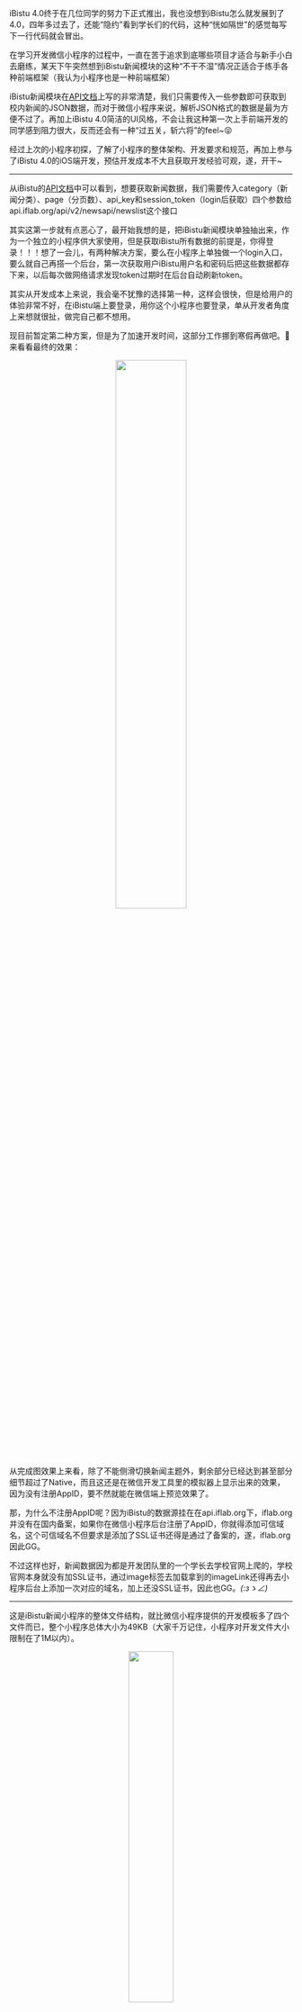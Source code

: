 iBistu 4.0终于在几位同学的努力下正式推出，我也没想到iBistu怎么就发展到了4.0，四年多过去了，还能“隐约”看到学长们的代码，这种“恍如隔世”的感觉每写下一行代码就会冒出。

在学习开发微信小程序的过程中，一直在苦于追求到底哪些项目才适合与新手小白去磨练，某天下午突然想到iBistu新闻模块的这种“不干不湿”情况正适合于练手各种前端框架（我认为小程序也是一种前端框架）

iBistu新闻模块在[API文档](https://github.com/ifLab/iBistu-API)上写的非常清楚，我们只需要传入一些参数即可获取到校内新闻的JSON数据，而对于微信小程序来说，解析JSON格式的数据是最为方便不过了。再加上iBistu 4.0简洁的UI风格，不会让我这种第一次上手前端开发的同学感到阻力很大，反而还会有一种“过五关，斩六将”的feel~😝

经过上次的小程序初探，了解了小程序的整体架构、开发要求和规范，再加上参与了iBistu 4.0的iOS端开发，预估开发成本不大且获取开发经验可观，遂，开干~

---

从iBistu的[API文档](https://github.com/ifLab/iBistu-API)中可以看到，想要获取新闻数据，我们需要传入category（新闻分类）、page（分页数）、api_key和session_token（login后获取）四个参数给api.iflab.org/api/v2/newsapi/newslist这个接口

其实这第一步就有点恶心了，最开始我想的是，把iBistu新闻模块单独抽出来，作为一个独立的小程序供大家使用，但是获取iBistu所有数据的前提是，你得登录！！！想了一会儿，有两种解决方案，要么在小程序上单独做一个login入口，要么就自己再搭一个后台，第一次获取用户iBistu用户名和密码后把这些数据都存下来，以后每次做网络请求发现token过期时在后台自动刷新token。

其实从开发成本上来说，我会毫不犹豫的选择第一种，这样会很快，但是给用户的体验非常不好，在iBistu端上要登录，用你这个小程序也要登录，单从开发者角度上来想就很扯，做完自己都不想用。

现目前暂定第二种方案，但是为了加速开发时间，这部分工作挪到寒假再做吧。🙂来看看最终的效果：
  <div align="center">    
  <img src="http://7xszq8.com1.z0.glb.clouddn.com/%E4%BA%8C%E6%8E%A2%E5%B0%8F%E7%A8%8B%E5%BA%8F1.gif" width = "50%" height = "50%" align=center />
  </div>

从完成图效果上来看，除了不能侧滑切换新闻主题外，剩余部分已经达到甚至部分细节超过了Native，而且这还是在微信开发工具里的模拟器上显示出来的效果，因为没有注册AppID，要不然就能在微信端上预览效果了。

那，为什么不注册AppID呢？因为iBistu的数据源挂在在api.iflab.org下，iflab.org并没有在国内备案，如果你在微信小程序后台注册了AppID，你就得添加可信域名，这个可信域名不但要求是添加了SSL证书还得是通过了备案的，遂，iflab.org因此GG。

不过这样也好，新闻数据因为都是开发团队里的一个学长去学校官网上爬的，学校官网本身就没有加SSL证书，通过image标签去加载拿到的imageLink还得再去小程序后台上添加一次对应的域名，加上还没SSL证书，因此也GG。_(:зゝ∠)_

---

这是iBistu新闻小程序的整体文件结构，就比微信小程序提供的开发模板多了四个文件而已，整个小程序总体大小为49KB（大家千万记住，小程序对开发文件大小限制在了1M以内）。

  <div align="center">    
  <img src="http://7xszq8.com1.z0.glb.clouddn.com/%E4%BA%8C%E6%8E%A2%E5%B0%8F%E7%A8%8B%E5%BA%8F2.png" width = "40%" height = "40%" align=center />
  </div>

  index是新闻列表页，content为列表item内容页，我们首先来拆分列表页，红色为cell中的单个标签，蓝色为一个cell

  <div align="center">    
  <img src="http://7xszq8.com1.z0.glb.clouddn.com/%E4%BA%8C%E6%8E%A2%E5%B0%8F%E7%A8%8B%E5%BA%8F3.png" width = "50%" height = "50%" align=center />
  </div>

iBistu在iOS端上采取了新建两个xib来完成两种不同样式的加载只有title和什么都有的cell，但在小程序中，我们只需要一个样式就足够了，因为新闻的整体listView和每条新闻cell都采用了flex弹性布局，如果布局中的元素hidden了能够自动“弹”回去，因此，我们的index.wxml可以这么来写cell，

```xml
<view class='contentView'>
  <view>
    <view class='cell'>
      <text class='cellTitle'>标题</text>
      <image class='cellImage' src='#图片' />
      <text class='cellContent'>内容</text>
    </view>
  </view>
</view>
```

关于顶部的tab导航栏，实际上是一个水平滚动的scroll-view（小程序也提供了跟UIScrollView一样的scroll-view喔~），关于它的元素布局我们可以在index.wxml中这么写，
```xml
<scroll-view class='titleHeadView' scroll-x='true'>
  <view class='singleHeadView'>
    <text class='titleHeadText'>tab的内容</text>
    <view class='titleHeadBottomLineView'></view>
  </view>
</scroll-view>
```
这样，我们就拿到了一个搭好初步框架的新闻主体，接下来，我们去美化它。在index.wxss中可以这么写，
```css
.contentView {
  margin-top: 30px;
}

.cell {
  display: flex;
  flex-direction: column;
  margin-top: 10px;
  border-top: 10px solid #efeff3;
}

.cellTitle {
  padding: 10px;
  font-weight: bold;
  font-size: 17px;
}

.cellImage {
  width: 100%;
  height: 200px;
}

.cellContent {
  /* padding对换行布局有冲突只能用这种傻傻的方式去写了 */
  margin-left: 10px;
  margin-top: 10px;
  margin-right: 10px;
  display: -webkit-box;
  font-size: 28rpx;
  line-height: 40rpx;
  word-break: break-all;
  -webkit-box-orient: vertical;
  -webkit-line-clamp: 2;
  overflow: hidden;
  text-overflow: ellipsis;
}

.titleHeadView {
  white-space: nowrap;
  position: fixed;
  background-color: #FFF;
  top: 0;
}

.singleHeadView {
  display: flex;
  flex-direction: column;
  display: inline-block;
  margin-left: 5px;
  margin-right: 5px;
}

.titleHeadText {
  font-size: 14px;
}

.titleHeadBottomLineView {
  height: 2px;
  width: 100%;
  background-color: #000;
}

```

当然，wxss的样式定义是像素级copyiBistu的，如果大家觉得不好看的话，自行修改吧。现在，我们就已经把View层的东西都整理好了，接下来要做的事情就是去做网络请求拉到数据，再填充到View层中来即可。

---

首先来看顶部的scroll-view的数据填充，从API文档中可以看到，要求我们传入分类，而不是从一个接口取得所有新闻分类的信息，也就是说，新闻的分类信息我们要本地写死，
```js
data: {
    // 新闻列表数据
    resData: [],
    titleData_en: ['zhxw', 'tpxw', 'rcpy', 'jxky', 'whhd', 'xyrw', 'jlhz', 'shfw', 'mtgz'],
    titleData_cn: ['综合新闻', '图片新闻', '人才培养', '教学科研', '文化活动', '校园人物', '交流合作', '社会服务', '媒体关注'],
    // 标记ScrollView每个item的底部lineView是否显示
    titleIsHiddens: [false, true, true, true, true, true, true, true, true, true, true],
    // 记录当前点击的ScrollView.item的下标
    titleIndex: 0,
  },
```

正式开始进行网络请求工作之前，我们还差一个也是最重要的参数未知，session_token，这个参数是用户登录后返回的字段，24小时之内未带上这个token进行请求，则失效。emmm，我的做法就是先去运行一个iBistu的Xcode工程，拿到token后再粘回来，先这么简单粗暴的做着。

对api.iflab.org/api/v2/newsapi/newslist这个接口请求数据，需要附带四个参数，拼接完的wx.request如下，
```js
// 在onLoad中写下这个函数
  wx.request({
    url: 'https://api.iflab.org/api/v2/newsapi/newslist',
    method: 'GET',
    data: {
      // 综合新闻
      category: 'zhxw',
      // 首页
      page: 0,
      api_key: getApp().globalData.api_key,
      session_token: getApp().globalData.session_token
    },
    success: function (res) {
      // 打印出请求回来的数据
      console.log(res)
    }, fail: function (res) {
    }, complete: function () {
    }
  })
```

因为有几个地方需要用到api_key和token，因此我们可以把它丢入到app.js中，然后再通过使用跟上文一样的getApp().globalData即可取到全局数据（可以说跟pch文件和NSUserDefault非常类似了。）
```js
  globalData: {
    userInfo: null,
    session_token: 'eyJ0eXAiOiJKV1QiLCJhbGciOiJIUzI1NiJ9.eyJzdWIiOiIzYTE4OWM0NDZhOWNlMzQ0M2NjMDQ1YmQyZTM4ZDA4YyIsImlzcyI6Imh0dHBzOi8vYXBpLmlmbGFiLm9yZy9hcGkvdjIvdXNlci9zZXNzaW9uIiwiaWF0IjoxNTE1NzcwNzczLCJleHAiOjE1MTU4NTcxNzMsIm5iZiI6MTUxNTc3MDc3MywianRpIjoiZUFLZ3FkVXZUQk8xOXdldiIsInVzZXJfaWQiOjQyLCJmb3JldmVyIjpmYWxzZX0.EuW_8rxXPv-EuB1oKe9OQMMuGrEQTFuDC5QGebqP3J4',
    api_key: '3528bd808dde403b83b456e986ce1632d513f7a06c19f5a582058be87be0d8c2'
  }
```

此时，我们运行小程序，即可看到在控制台看到请求回来的信息。现在要把信息都展示到view上，我们需要在wxml中用到wx:for和wx:if这两个东西，补充完后的wx:request如下，

```js
  wx.request({
    url: 'https://api.iflab.org/api/v2/newsapi/newslist',
    method: 'GET',
    data: {
      category: 'zhxw',
      page: 0,
      api_key: getApp().globalData.api_key,
      session_token: getApp().globalData.session_token
    },
    success: function (res) {
        wx.hideLoading()

        that.setData({
          resData: res.data
        })
        console.log(res)
    }, fail: function (res) {
    }, complete: function () {
    }
  })
```

补充完的index.wxml如下，
```xml
<scroll-view class='titleHeadView' scroll-x='true'>
  <view class='singleHeadView' wx:for='{{ titleData_cn }}' catchtap='titleHeadViewTapClick' id='{{ index }}'>
    <text class='titleHeadText'>{{ item }}</text>
    <view class='titleHeadBottomLineView' hidden='{{ index==titleIndex?false:true }}'></view>
  </view>
</scroll-view>

<view class='contentView'>
<!-- catchtap含义后文讲 -->
  <view wx:for='{{ resData }}' catchtap='contentViewTapClick' id='{{ index }}' >
    <view class='cell'>
      <text class='cellTitle'>{{ item.newsTitle }}</text>
      <image class='cellImage' src='{{ item.newsImage }}' mode='aspectFill' wx:if='{{ item.newsImage.length > 0 }}' />
      <text class='cellContent' wx:if='{{ item.newsImage.length > 0 }}'>{{ item.newsIntro }}</text>
    </view>
  </view>
</view>
```

需要注意的是，当我们使用wx:for去动态加载wxml中的标签时，在填充数据的时候要可以使用小程序提供的遍历对象item，这个item你可以认为是C++里的迭代器，通过迭代器去访问遍历到的每一个对象中的值。当然，如果你不想用它提供的item，你可以使用当前的循环遍历index，index代表了当前循环到的下标，然后通过下标去指定输出内容。

此时再次运行小程序，即可看到新闻数据和顶部的tab数据加载出来啦~~！！！我们再进一步，点击scroll-view上的tab标签切换新闻内容！想要做到这一点，首先要给tab添加点击事件，小程序提供了冒泡事件和非冒泡事件，简单来说就是一个是触摸事件可以逐层向上传递，另外一个不能，具体使用方法大家可以去看小程序开发文档，那里的讲解更加详细。在此，根据需求我给view绑定的是非冒泡事件catchtap，实现如下

```js
titleHeadViewTapClick: function (event) {
    var that = this

    wx.showLoading({
      title: '加载中',
    })

    that.data.titleIndex = event.currentTarget.id
    this.setData({
      titleIndex: this.data.titleIndex
    })
    wx.request({
      url: 'https://api.iflab.org/api/v2/newsapi/newslist',
      method: 'GET',
      data: {
        // 根据获取点击的id来选择传入的分类字段数据
        category: this.data.titleData_en[event.currentTarget.id],
        page: 0,
        api_key: getApp().globalData.api_key,
        session_token: getApp().globalData.session_token
      },
      success: function (res) {
        wx.hideLoading()

        that.setData({
          resData: res.data
        })
      }, fail: function (res) {
      }, complete: function () {
      }
    })
  }
```

再运行工程，可以通过点击顶部tab来切换新闻啦~！！我们再往前推进，把上拉加载也做了，因为毕竟是新闻嘛，信息流的展示还是趋于给用户“无限”的感觉。在index.json中添加enablePullDownRefresh字段，开启上拉功能，

```json
{
  "enablePullDownRefresh": true
}
```

因为是上拉加载，那么必定会涉及到数据的分页，也就是前文中我们所说的page字段的作用，page字段每+1，数据就会返回时间上相对之前返回的时间更早一些的数据。我们要做的效果是追加数据，注意！是追加！更新完后的整个index.js如下所示

```js
var p = 0
// 拉取分页数据方法
var GetList = function (that) {
  wx.request({
    url: 'https://api.iflab.org/api/v2/newsapi/newslist',
    method: 'GET',
    data: {
      category: 'zhxw',
      page: p,
      api_key: getApp().globalData.api_key,
      session_token: getApp().globalData.session_token
    },
    success: function (res) {
      wx.hideLoading()
      var l = that.data.resData
      for (var i = 0; i < res.data.length; i++) {
        l.push(res.data[i])
      }
      that.setData({
        resData: l
      });
      p++;  
    }, fail: function (res) {
    }, complete: function () {
    }
  })
}

Page({
  data: {
    resData: [],
    titleData_en: ['zhxw', 'tpxw', 'rcpy', 'jxky', 'whhd', 'xyrw', 'jlhz', 'shfw', 'mtgz'],
    titleData_cn: ['综合新闻', '图片新闻', '人才培养', '教学科研', '文化活动', '校园人物', '交流合作', '社会服务', '媒体关注'],
    titleIsHiddens: [false, true, true, true, true, true, true, true, true, true, true],
    titleIndex: 0,
  },

  // 页面加载
  onLoad: function () {
    var that = this
    GetList(that)
    wx.showLoading({
      title: '加载中',
    })
  },

  // 顶部tab点击事件
  titleHeadViewTapClick: function (event) {
    var that = this

    wx.showLoading({
      title: '加载中',
    })

    that.data.titleIndex = event.currentTarget.id
    this.setData({
      titleIndex: this.data.titleIndex
    })
    wx.request({
      url: 'https://api.iflab.org/api/v2/newsapi/newslist',
      method: 'GET',
      data: {
        category: this.data.titleData_en[event.currentTarget.id],
        page: 0,
        api_key: getApp().globalData.api_key,
        session_token: getApp().globalData.session_token
      },
      success: function (res) {
        wx.hideLoading()

        that.setData({
          resData: res.data
        })
        console.log(res)
      }, fail: function (res) {
      }, complete: function () {
      }
    })
  },

  // 点击新闻跳转新闻详情
  contentViewTapClick: function(event) {
    var link = this.data.resData[event.currentTarget.id].newsLink
    wx.navigateTo({
      url: '../content/content?link=' + link,
    })
  },

  onReachBottom: function () {
    //上拉  
    var that = this
    GetList(that)
  }  
})

```

大家从上文也看到了多了一个contentViewTapClick方法，这个方法就是我们后边要展开说的内容，从API文档上我们找到新闻详情接口，需要我们传入link字段数据，这个数据是个URL，问了学长，实际上就是给这个接口丢一个让它自己去实时抓数据的地址。hhhhh，这个做法确实巧妙。因此，我们需要在点击每条新闻的wx.navigationTo跳转方法时传入link字段的数据。

---

在content.js中写下，
```js
 onLoad: function (options) {
    var that = this
    wx.showLoading({
      title: '加载中',
    })
    wx.request({
      url: 'http://api.iflab.org/api/v2/newsapi/newsdetail',
      method: 'GET',
      data: {
        link: options.link,
        api_key: getApp().globalData.api_key,
        session_token: getApp().globalData.session_token
      },
      success: function (res) {
        console.log(res)
        wx.hideLoading()
      }, fail: function (res) {
      }, complete: function () {
      }
    })
  }
```

运行小程序，随便点击一条新闻，就会在控制台中打印出来了相关信息。刚开始我想偷个懒，想直接navigationTo拿到的link，没想到小程序居然不支持H5外链，只能跳转自身页面，所以只能自己拼数据了。

iBistu iOS端的新闻不是我写的，对于其中的一些实现新闻详情的巧妙方法我是一点都不了解，所以看到返回来的新闻详情数据后，整个人都不好了。

  <div align="center">    
  <img src="http://7xszq8.com1.z0.glb.clouddn.com/%E4%BA%8C%E6%8E%A2%E5%B0%8F%E7%A8%8B%E5%BA%8F4.png" width = "80%" height = "80%" align=center />
  </div>

  我的乖乖，您看懂是什么意思了么？一堆回车符的地方就是要插入图片的地方。😱。所以我们要根据回车符出现的地方来判断是否应该插入图片，看了看iBistu的新闻详情部分的实现，确实是这么做的。

  但是更伤的问题来了，根据回车符我截断字符串在数组里，然后po出了内容，一看更呆了，图片在一个地方集中出现得越多，那么这块地方的换行符也就越多，换句话说，得根据回车符的多少来决定插入的图片数量。

  嗯，其实这还不是最伤的，按照这个思路弄完了以后，浏览了前面几条新闻，完美对上了，但是！！！到了后边的几条新闻就全乱了。该出现图片的地方没出现，不该出现的图片的地方空一大片

  原因是因为刚开始找到的规则是，三个换行放一张图片，如果当前区域放超过一张图片，比如说是两张图片，换行数则由三个变成了七个，也就是说，以三位基数，每多加两个换行多一张图片。

  但事实上不是这样啊！😭。后边几条新闻的换行数跟图片数对应关系完全不符合之前找到的，全乱了。这就非常的难受了。弄到最后，实在没办法，决定了如果是多张图片就只放一张😔。  

  如果这部分你没能拿到真实数据好好研究一番的话，就算看了代码意义也不太大，
  ```js
  Page({

  /**
   * 页面的初始数据
   */
  data: {
    resData_cn: [],
    resData_image: [],
    resData_display: [],
    resDataCount: 0
  },

  /**
   * 生命周期函数--监听页面加载
   */
  onLoad: function (options) {
    var that = this
    wx.showLoading({
      title: '加载中',
    })
    wx.request({
      url: 'http://api.iflab.org/api/v2/newsapi/newsdetail',
      method: 'GET',
      data: {
        // 拿到NavigationTo拼接而来的参数
        link: options.link,
        api_key: getApp().globalData.api_key,
        session_token: getApp().globalData.session_token
      },
      success: function (res) {
        wx.hideLoading()
        var resString = res.data.article.split('\n')
        var resdata_cn = []
        var resdata_cn_index = -1
        var resdata_display = []
        var tempIndex = 0
        for (var i = 0; i < resString.length; i++) {
          // 判断是否含有中文，若不含有中文则为图片
          // 即换行符
          if (/.*[\u4e00-\u9fa5]+.*$/.test(resString[i])) {
            tempIndex = 0
            resdata_cn_index++
            resdata_cn[resdata_cn_index] = resString[i]
            resdata_display[resdata_cn_index] = true
          } else {
            tempIndex++
            // 这么搞新闻图片加载不全
            if (tempIndex == 3) {
              resdata_display[resdata_cn_index] = false
            }
          }
        }

        var count = resdata_cn.length + res.data.imgList.length

        var displayArr = []
        var displayIndex = 0
        for (var j = 0; j < resdata_display.length; j++) {
          if (resdata_display[j]) {
            displayArr[j] = ""
          } else {
            displayArr[j] = res.data.imgList[displayIndex]
            displayIndex ++
          }
        }

        that.setData({
          resData_image: displayArr,
          resData_cn: resdata_cn,
          resDataCount: count,
          resData_display: resdata_display,
        })
        wx.hideLoading()
      }, fail: function (res) {
      }, complete: function () {
      }
    })
  }
})
  ```

  其中设置了很多BOOL变量，为啥要设置这么多的BOOL变量呢？我们来看一张图，

  <div align="center">    
  <img src="http://7xszq8.com1.z0.glb.clouddn.com/%E4%BA%8C%E6%8E%A2%E5%B0%8F%E7%A8%8B%E5%BA%8F5.png" width = "60%" height = "60%" align=center />
  </div>

  我对content.wxml做了如上的分割，实际上也是一个listView，每一个cell（蓝色）中都有text和image，其写法如下所示，

  ```xml
<view>

<view wx:for='{{ resData_cn }}'>
  <view class='contentView'>
    <text class='contentViewText' >{{ item }}</text>
     <image class='contentViewImage' mode='widthFix' src='{{ resData_image[index] }}' hidden='{{ resData_display[index] }}' />
  </view>
</view>

</view>
  ```

通过控制image标签的hidden来达到效果，这就是为什么设置了这么多BOOL变量的原因。😝


---

以上就是我二探小程序的历程，可能说的有些不够清晰，你可以在[GitHub](https://github.com/windstormeye/iBistu-News-Mini-Program)下载源码，自行研究一番，就能够理解我以上所讲述的东西了。

这次二刷小程序，给我的感觉是以前端上觉得做起来的简单的东西，在小程序上会越发的更加简单，在端上觉得比较困难的东西，小程序说不定会有一些比较奇妙的解法，甚至会有出其不意的地方。这两次学习小程序的开发，总的来说，让我很意外，小程序不但是给用户“用完即走”的感觉，给开发者也一身轻松，不过，也只是“小程序”。
